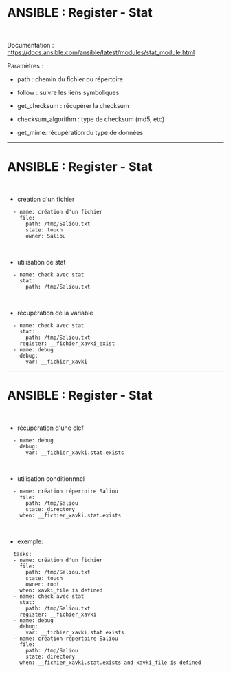 

# ANSIBLE : Register - Stat


<br>

Documentation : https://docs.ansible.com/ansible/latest/modules/stat_module.html

Paramètres :

* path : chemin du fichier ou répertoire

* follow : suivre les liens symboliques

* get_checksum  : récupérer la checksum

* checksum_algorithm : type de checksum (md5, etc)

* get_mime: récupération du type de données 

--------------------------------------------------------------

# ANSIBLE : Register - Stat


<br>

* création d'un fichier

```
  - name: création d'un fichier
    file:
      path: /tmp/Saliou.txt
      state: touch
      owner: Saliou
```

<br>

* utilisation de stat

```
  - name: check avec stat
    stat:
      path: /tmp/Saliou.txt
```

<br>

* récupération de la variable

```
  - name: check avec stat
    stat:
      path: /tmp/Saliou.txt
    register: __fichier_xavki_exist
  - name: debug
    debug:
      var: __fichier_xavki
```

--------------------------------------------------------------

# ANSIBLE : Register - Stat


<br>

* récupération d'une clef

```
  - name: debug
    debug:
      var: __fichier_xavki.stat.exists
```

<br>

* utilisation conditionnnel

```
  - name: création répertoire Saliou
    file:
      path: /tmp/Saliou
      state: directory
    when: __fichier_xavki.stat.exists
```

<br>

* exemple: 

```
  tasks:
  - name: création d'un fichier
    file:
      path: /tmp/Saliou.txt
      state: touch
      owner: root
    when: xavki_file is defined
  - name: check avec stat
    stat:
      path: /tmp/Saliou.txt
    register: __fichier_xavki
  - name: debug
    debug:
      var: __fichier_xavki.stat.exists
  - name: création répertoire Saliou
    file:
      path: /tmp/Saliou
      state: directory
    when: __fichier_xavki.stat.exists and xavki_file is defined
```
